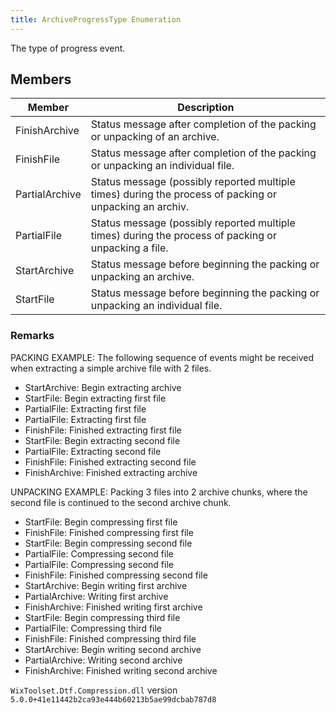 ```yaml
---
title: ArchiveProgressType Enumeration
---
```

The type of progress event.
## Members
| Member | Description |
| ------ | ----------- |
| FinishArchive | Status message after completion of the packing or unpacking of an archive. |
| FinishFile | Status message after completion of the packing or unpacking an individual file. |
| PartialArchive | Status message (possibly reported multiple times) during the process of packing or unpacking an archiv. |
| PartialFile | Status message (possibly reported multiple times) during the process of packing or unpacking a file. |
| StartArchive | Status message before beginning the packing or unpacking an archive. |
| StartFile | Status message before beginning the packing or unpacking an individual file. |
### Remarks
PACKING EXAMPLE: The following sequence of events might be received when extracting a simple archive file with 2 files.

- StartArchive: Begin extracting archive
- StartFile: Begin extracting first file
- PartialFile: Extracting first file
- PartialFile: Extracting first file
- FinishFile: Finished extracting first file
- StartFile: Begin extracting second file
- PartialFile: Extracting second file
- FinishFile: Finished extracting second file
- FinishArchive: Finished extracting archive

UNPACKING EXAMPLE: Packing 3 files into 2 archive chunks, where the second file is continued to the second archive chunk.

- StartFile: Begin compressing first file
- FinishFile: Finished compressing first file
- StartFile: Begin compressing second file
- PartialFile: Compressing second file
- PartialFile: Compressing second file
- FinishFile: Finished compressing second file
- StartArchive: Begin writing first archive
- PartialArchive: Writing first archive
- FinishArchive: Finished writing first archive
- StartFile: Begin compressing third file
- PartialFile: Compressing third file
- FinishFile: Finished compressing third file
- StartArchive: Begin writing second archive
- PartialArchive: Writing second archive
- FinishArchive: Finished writing second archive

`WixToolset.Dtf.Compression.dll` version `5.0.0+41e11442b2ca93e444b60213b5ae99dcbab787d8`
